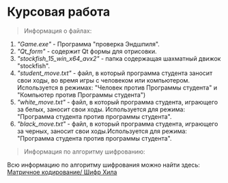<h1> Курсовая работа</h1>


> Информация о файлах:

1. _"Game.exe"_ - Программа "проверка Эндшпиля".
2. _"Qt_form"_ - содержит Qt формы для отрисовки.
3. _"stockfish_15_win_x64_avx2"_ - папка содержащая шахматный движок "stockfish". 
4. _"student_move.txt"_ - файл, в который программа студента заносит свои ходы, во время игры с человеком или компьютером. Используется в режимах: "Человек против Программы студента" и "Компьютер против Программы студента")
5. _"white_move.txt"_ - файл, в который программа студента, играющего за белых, заносит свои ходы. Используется для режима: "Программа студента против программы студента".
6. _"black_move.txt"_ - файл, в который программа студента, играющего за черных, заносит свои ходы.Используется для режима: "Программа студента против программы студента".

> Информация по алгоритму шифрованию:

Всю информацию по алгоритму шифрования можно найти здесь: [Матричное кодирование/ Шифр Хила](https://habr.com/ru/post/332714/)

